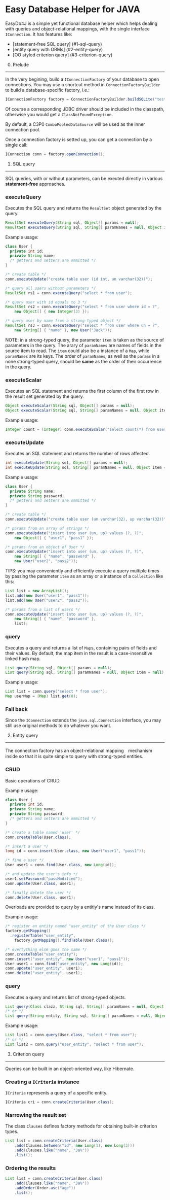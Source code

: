 Easy Database Helper for JAVA
=============================

EasyDb4J is a simple yet functional database helper which helps
dealing with queries and object-relational mappings, with the
single interface <code>IConnection</code>. It has features like:

* [statement-free SQL query] (#1-sql-query)
* [entity query with ORMs] (#2-entity-query)
* [OO styled criterion query] (#3-criterion-query)

0. Prelude
----------

In the very begining, build a <code>IConnectionFactory</code>
of your database to open connections. You may use a shortcut
method in <code>ConnectionFactoryBuilder</code> to build a
database-specific factory, i.e.:

``` java
IConnectionFactory factory = ConnectionFactoryBuilder.buildSQLite("test.db", "user", "pass");
```

Of course a corresponding JDBC driver should be included in the
classpath, otherwise you would get a <code>ClassNotFoundException</code>.

By default, a C3P0 <code>ComboPooledDataSource</code> will be used
as the inner connection pool.

Once a connection factory is setted up, you can get a connection
by a single call:

``` java
IConnection conn = factory.openConnection();
```

1. SQL query
------------

SQL queries, with or without parameters, can be exeuted directly
in various **statement-free** approaches.

### executeQuery

Executes the SQL query and returns the <code>ResultSet</code>
object generated by the query.

``` java
ResultSet executeQuery(String sql, Object[] params = null);
ResultSet executeQuery(String sql, String[] paramNames = null, Object item = null);
```

Example usage:

``` java
class User {
  private int id;
  private String name;
  /* getters and setters are ommitted */
}

/* create table */
conn.executeUpdate("create table user (id int, un varchar(32))");

/* query all users without parameters */
ResultSet rs1 = conn.executeQuery("select * from user");

/* query user with id equals to 3 */
ResultSet rs2 = conn.executeQuery("select * from user where id = ?",
    new Object[] { new Integer(3) });

/* query user by name from a strong-typed object */
ResultSet rs3 = conn.executeQuery("select * from user where un = ?",
    new String[] { "name" }, new User("Jack"));
```

NOTE: in a strong-typed query, the parameter <code>item</code> is
taken as the source of parameters in the query. The arary of
<code>paramNames</code> are names of fields in the source item to read.
The <code>item</code> could also be a instance of a <code>Map</code>,
while <code>paramNames</code> are its keys.
The order of <code>paramNames</code>, as well as the <code>params</code>
in a none strong-typed query, should be **same** as the order of
their occurrence in the query.

### executeScalar

Executes an SQL statement and returns the first column of the first
row in the result set generated by the query.

``` java
Object executeScalar(String sql, Object[] params = null);
Object executeScalar(String sql, String[] paramNames = null, Object item = null);
```

Example usage:

``` java
Integer count = (Integer) conn.executeScalar("select count(*) from user");
```

### executeUpdate

Executes an SQL statement and returns the number of rows affected.

``` java
int executeUpdate(String sql, Object[] params = null);
int executeUpdate(String sql, String[] paramNames = null, Object item = null);
```

Example usage:

``` java
class User {
  private String name;
  private String password;
  /* getters and setters are ommitted */
}

/* create table */
conn.executeUpdate("create table user (un varchar(32), up varchar(32))");

/* params from an array of strings */
conn.executeUpdate("insert into user (un, up) values (?, ?)",
    new Object[] { "user1", "pass1" });

/* params from an object of User */
conn.executeUpdate("insert into user (un, up) values (?, ?)",
    new String[] { "name", "password" },
    new User("user2", "pass2"));
```

TIPS: you may conveniently and efficiently execute a query multiple
times by passing the parameter <code>item</code> as an array or a
instance of a <code>Collection</code> like this:

``` java
List list = new ArrayList();
list.add(new User("user1", "pass1"));
list.add(new User("user2", "pass2"));

/* params from a list of users */
conn.executeUpdate("insert into user (un, up) values (?, ?)",
    new String[] { "name", "password" },
    list);
```

### query

Executes a query and returns a list of <code>Map</code>s,
containing pairs of fields and their values.
By default, the map item in the result is a case-insensitive
linked hash map.

``` java
List query(String sql, Object[] params = null);
List query(String sql, String[] paramNames = null, Object item = null);
```

Example usage:

``` java
List list = conn.query("select * from user");
Map userMap = (Map) list.get(0);
```

### Fall back

Since the <code>IConnection</code> extends the <code>java.sql.Connection</code>
interface, you may still use original methods to do whatever you want.

2. Entity query
---------------

The connection factory has an object-relational mapping　mechanism
inside so that it is quite simple to query with strong-typed
entities.

### CRUD

Basic operations of CRUD.

Example usage:

``` java
class User {
  private int id;
  private String name;
  private String password;
  /* getters and setters are ommitted */
}

/* create a table named 'user' */
conn.createTable(User.class);

/* insert a user */
long id = conn.insert(User.class, new User("user1", "pass1"));

/* find a user */
User user1 = conn.find(User.class, new Long(id));

/* and update the user's info */
user1.setPassword("passModified");
conn.update(User.class, user1);

/* finally delete the user */
conn.delete(User.class, user1);
```

Overloads are provided to query by a entitiy's name instead
of its class.

Example usage:

``` java
/* register an entity named "user_entity" of the User class */
factory.getMapping()
  .registerTable("user_entity",
    factory.getMapping().findTable(User.class));

/* evertything else goes the same */
conn.createTable("user_entity");
conn.insert("user_entity", new User("user1", "pass1"));
User user1 = conn.find("user_entity", new Long(id));
conn.update("user_entity", user1);
conn.delete("user_entity", user1);

```

### query

Executes a query and returns list of strong-typed objects.

``` java
List query(Class clazz, String sql, String[] paramNames = null, Object item = null);
/* or */
List query(String entity, String sql, String[] paramNames = null, Object item = null);
```

Example usage:

``` java
List list1 = conn.query(User.class, "select * from user");
/* or */
List list2 = conn.query("user_entity", "select * from user");
```

3. Criterion query
------------------

Queries can be built in an object-oriented way, like Hibernate.

### Creating a <code>ICriteria</code> instance

<code>ICriteria</code> represents a query of a specific entity.

``` java
ICriteria cri = conn.createCriteria(User.class);
```

### Narrowing the result set

The class <code>Clauses</code> defines factory methods for
obtaining built-in criterion types.

``` java
List list = conn.createCriteria(User.class)
    .add(Clauses.between("id", new Long(1), new Long(3)))
    .add(Clauses.like("name", "Ja%"))
    .list();
```

### Ordering the results

``` java
List list = conn.createCriteria(User.class)
    .add(Clauses.like("name", "Ja%"))
    .addOrder(Order.asc("age"))
    .list();
```


